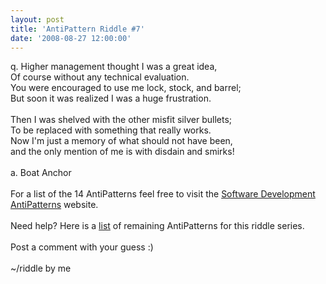 ```yaml
---
layout: post
title: 'AntiPattern Riddle #7'
date: '2008-08-27 12:00:00'
---
```


q. Higher management thought I was a great idea,<br>Of course without any technical evaluation.<br>You were encouraged to use me lock, stock, and barrel;<br>But soon it was realized I was a huge frustration.<br><br>Then I was shelved with the other misfit silver bullets;<br>To be replaced with something that really works.<br>Now I'm just a memory of what should not have been,<br>and the only mention of me is with disdain and smirks!<br><br>a. Boat Anchor<br><br>For a list of the 14 AntiPatterns feel free to visit the <a href="http://tinyurl.com/6rglxw" target="_blank">Software Development AntiPatterns</a> website.<br><br>Need help? Here is a <a href="http://draft.blogger.com/post-create.g?blogID=6591313908500039738#">list</a> of remaining AntiPatterns for this riddle series.<br><br>Post a comment with your guess :)<br><br>~/riddle by me
